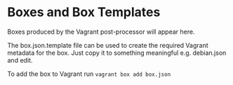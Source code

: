 # Boxes and Box Templates

Boxes produced by the Vagrant post-processor will appear here.

The box.json.template file can be used to create the required Vagrant metadata
for the box. Just copy it to something meaningful e.g. debian.json and
edit.

To add the box to Vagrant run `vagrant box add box.json`
